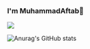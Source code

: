 ### I'm MuhammadAftab👋 


<!---
ItsMdAftab/ItsMdAftab is a ✨ special ✨ repository because its `README.md` (this file) appears on your GitHub profile.
You can click the Preview link to take a look at your changes.
--->
![](https://leetcard.jacoblin.cool/ItsMdAftab?ext=heatmap)

![Anurag's GitHub stats](https://github-readme-stats.vercel.app/api?username=ItsMdAftab&show_icons=true)

